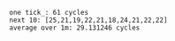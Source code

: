     one tick_: 61 cycles
    next 10: [25,21,19,22,21,18,24,21,22,22]
    average over 1m: 29.131246 cycles
